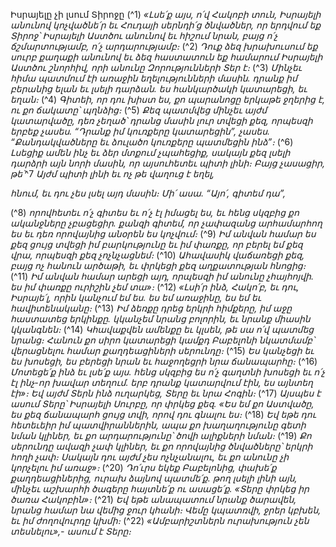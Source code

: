 
Իսրայելը չի լսում Տիրոջը
(^1) _«Լսե՛ք այս, ո՛վ Հակոբի տուն,
Իսրայելի անունով կոչվածնե՛ր եւ Հուդայի սերնդի՛ց ծնվածներ,
որ երդվում եք Տիրոջ՝ Իսրայելի Աստծու անունով եւ հիշում նրան,
բայց ո՛չ ճշմարտությամբ, ո՛չ արդարությամբ։_
(^2) _Դուք ձեզ խրախուսում եք սուրբ քաղաքի անունով
եւ ձեզ հաստատուն եք համարում Իսրայելի Աստծու շնորհիվ,
որի անունը Զորությունների Տեր է։_
(^3) _Մինչեւ հիմա պատմում էի առաջին եղելությունների մասին.
դրանք իմ բերանից ելան եւ լսելի դարձան.
ես հանկարծակի կատարեցի,
եւ եղան։_
(^4) _Գիտեի, որ դու խիստ ես,
քո պարանոցը երկաթե ջղերից է,
ու քո ճակատը՝ պղնձից։_
(^5) _Քեզ պատմվեց մինչեւ այժմ կատարվածը,
դեռ չեղած՝ դրանց մասին լուր տվեցի քեզ,
որպեսզի երբեք չասես. “Դրանք իմ կուռքերը կատարեցին”,
չասես. “Քանդակվածները եւ ձուլածո կուռքերը պատմեցին ինձ”։_
(^6) _Լսեցիք ամեն ինչ եւ ձեր մտքում չպահեցիք,
սակայն քեզ լսելի դարձրի այն նորի մասին,
որ այսուհետեւ պիտի լինի։
Բայց չասացիր, թե՝_^7 _Այժմ պիտի լինի եւ ոչ թե վաղուց է եղել,_


_հնում, եւ դու չես լսել այդ մասին։
Մի՛ ասա. “Այո՛, գիտեմ դա”,_

(^8) _որովհետեւ ո՛չ գիտես եւ ո՛չ էլ իմացել ես,
եւ հենց սկզբից քո ականջները չբացեցիր.
քանզի գիտեմ, որ չափազանց արհամարհող ես
եւ դեռ որովայնից անօրեն ես կոչվում։_
(^9) _Իմ անվան համար ես քեզ ցույց տվեցի իմ բարկությունը եւ իմ փառքը,
որ բերել եմ քեզ վրա,
որպեսզի քեզ չոչնչացնեմ։_
(^10) _Ահավասիկ վաճառեցի քեզ,
բայց ոչ հանուն արծաթի,
եւ փրկեցի քեզ աղքատության հնոցից։_
(^11) _Իմ անվան համար արեցի այդ,
որպեսզի իմ անունը չհայհոյվի.
ես իմ փառքը ուրիշին չեմ տա»։_
(^12) _«Լսի՛ր ինձ, Հակո՛բ,
եւ դու, Իսրայե՛լ, որին կանչում եմ ես. ես եմ առաջինը,
ես եմ եւ հավիտենականը։_
(^13) _Իմ ձեռքը դրեց երկրի հիմքերը,
իմ աջը հաստատեց երկինքը.
կկանչեմ նրանց բոլորին, եւ նրանք միասին կկանգնեն։_
(^14) _Կհավաքվեն ամենքը եւ կլսեն,
թե սա ո՛վ պատմեց նրանց։
Հանուն քո սիրո կատարեցի կամքդ Բաբելոնի նկատմամբ՝
վերացնելու համար քաղդեացիների սերունդը։_
(^15) _Ես կանչեցի եւ ես խոսեցի,
ես բերեցի նրան եւ հաջողեցրի նրա ճանապարհը։_
(^16) _Մոտեցե՛ք ինձ եւ լսե՛ք այս.
հենց սկզբից ես ո՛չ գաղտնի խոսեցի
եւ ո՛չ էլ ինչ-որ խավար տեղում.
երբ դրանք կատարվում էին, ես այնտեղ էի»։
Եվ այժմ Տերն ինձ ուղարկեց,
Տերը եւ նրա Հոգին։_
(^17) _Այսպես է ասում Տերը՝ Իսրայելի Սուրբը, որ փրկեց քեզ.
«Ես եմ քո Աստվածը,
ես քեզ ճանապարհ ցույց տվի, որով դու գնալու ես։_
(^18) _Եվ եթե դու հետեւեիր իմ պատվիրաններին,
ապա քո խաղաղությունը գետի նման կլիներ,
եւ քո արդարությունը՝ ծովի ալիքների նման։_
(^19) _Քո սերունդը ավազի չափ կլիներ,
եւ քո որովայնից ծնվածները՝ երկրի հողի չափ։
Սակայն դու այժմ չես ոչնչանալու,
եւ քո անունը չի կորչելու իմ առաջ»։_
(^20) _Դո՛ւրս եկեք Բաբելոնից,
փախե՛ք քաղդեացիներից,
ուրախ ձայնով պատմե՛ք.
թող լսելի լինի այն,
մինչեւ աշխարհի ծագերը հայտնե՛ք ու ասացե՛ք.
«Տերը փրկեց իր ծառա Հակոբին»։_
(^21) _Եվ եթե անապատում նրանք ծարավեն,
նրանց համար նա վեմից ջուր կհանի։
Վեմը կպատռվի,
ջրեր կբխեն,
եւ իմ ժողովուրդը կխմի։_
(^22) _«Ամբարիշտներն ուրախություն չեն տեսնելու»,-
ասում է Տերը։_
